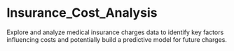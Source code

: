 # Insurance_Cost_Analysis
 Explore and analyze medical insurance charges data to identify key factors influencing costs and potentially build a predictive model for future charges.
